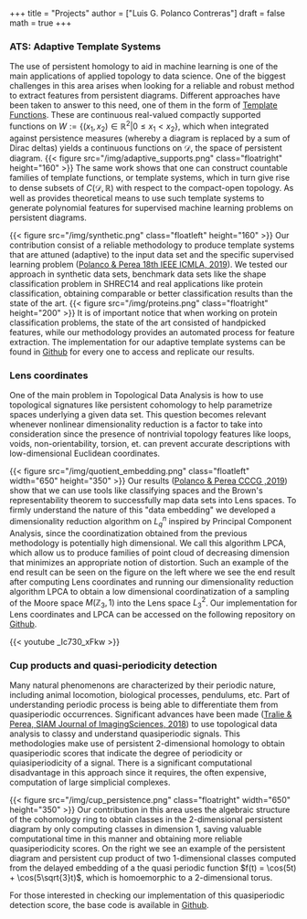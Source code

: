 +++
title = "Projects"
author = ["Luis G. Polanco Contreras"]
draft = false
math = true
+++

### ATS: Adaptive Template Systems

The use of persistent homology to aid in machine learning is one of the main applications of applied topology to data science. One of the biggest challenges in this area arises when looking for a reliable and robust method to extract features from persistent diagrams. Different approaches have been taken to answer to this need, one of them in the form of [Template Functions](https://arxiv.org/abs/1902.07190). These are continuous real-valued compactly supported functions on $W := \lbrace \left( x_1,x_2 \right) \in \mathbb{R}^2 \vert 0 \leq x_1 < x_2 \rbrace$, which when integrated against persistence measures (whereby a diagram is replaced by a sum of Dirac deltas) yields a continuous functions on $\mathcal{D}$, the space of persistent diagram. {{< figure src="/img/adaptive_supports.png" class="floatright" height="160" >}} The same work shows that one can construct countable families of template functions, or template systems, which in turn give rise to dense subsets of $C(\mathcal{D},\mathbb{R})$ with respect to the compact-open topology. As well as provides theoretical means to use such template systems to generate polynomial features for supervised machine learning problems on persistent diagrams. 

{{< figure src="/img/synthetic.png" class="floatleft" height="160" >}} Our contribution consist of a reliable methodology to produce template systems that are attuned (adaptive) to the input data set and the specific supervised learning problem ([Polanco \& Perea 18th IEEE ICMLA, 2019](https://ieeexplore.ieee.org/document/8999105)). We tested our approach in synthetic data sets, benchmark data sets like the shape classification problem in SHREC14 and real applications like protein classification, obtaining comparable or better classification results than the state of the art. {{< figure src="/img/proteins.png" class="floatright" height="200" >}} It is of important notice that when working on protein classification problems, the state of the art consisted of handpicked features, while our methodology provides an automated process for feature extraction. The implementation for our adaptive template systems can be found in [Github](https://github.com/lucho8908/adaptive_template_systems) for every one to access and replicate our results. 

### Lens coordinates

One of the main problem in Topological Data Analysis is how to use topological signatures like persistent cohomology to help parametrize spaces underlying a given data set. This question becomes relevant whenever nonlinear dimensionality reduction is a factor to take into consideration since the presence of nontrivial topology features like loops, voids, non-orientability, torsion, et. can prevent accurate descriptions with low-dimensional Euclidean coordinates. 

{{< figure src="/img/quotient_embedding.png" class="floatleft" width="650" height="350" >}} Our results ([Polanco \& Perea CCCG ,2019](https://static1.squarespace.com/static/5d0829c68728fc0001b48b99/t/5d9561eca0bfc672d81cb537/1570071023411/Lens_space_coordinates.pdf)) show that we can use tools like classifying spaces and the Brown's representability theorem to successfully map data sets into Lens spaces. To firmly understand the nature of this "data embedding" we developed a dimensionality reduction algorithm on $L_q^n$ inspired by Principal Component Analysis, since the coordinatization obtained from the previous methodology is potentially high dimensional. We call this algorithm LPCA, which allow us to produce families of point cloud of decreasing dimension that minimizes an appropriate notion of distortion. Such an example of the end result can be seen on the figure on the left where we see the end result after computing Lens coordinates and running our dimensionality reduction algorithm LPCA to obtain a low dimensional coordinatization of a sampling of the Moore space $M(\mathbb{Z}_3, 1)$ into the Lens space $L_3^2$. Our implementation for Lens coordinates and LPCA can be accessed on the following repository on [Github](https://github.com/lucho8908/lens_coordinates).

{{< youtube _Ic730_xFkw >}}

### Cup products and quasi-periodicity detection

Many natural phenomenons are characterized by their periodic nature, including animal locomotion, biological processes, pendulums, etc. Part of understanding periodic process is being able to differentiate them from quasiperiodic occurrences. Significant advances have been made ([Tralie \& Perea, SIAM  Journal  of  ImagingSciences, 2018](https://arxiv.org/pdf/1704.08382.pdf)) to use topological data analysis to classy and understand quasiperiodic signals. This methodologies make use of persistent 2-dimensional homology to obtain quasiperiodic scores that indicate the degree of periodicity or quiasiperiodicity of a signal. There is a significant computational disadvantage in this approach since it requires, the often expensive, computation of large simplicial complexes.

{{< figure src="/img/cup_persistence.png" class="floatright" width="650" height="350" >}} Our contribution in this area uses the algebraic structure of the cohomology ring to obtain classes in the $2$-dimensional persistent diagram by only computing classes in dimension $1$, saving valuable computational time in this manner and obtaining more reliable quasiperiodicity scores. On the right we see an example of the persistent diagram and persistent cup product of two $1$-dimensional classes computed from the delayed embedding of a the quasi periodic function $f(t) = \cos(5t) + \cos(5\sqrt{3}t)$, which is homoemorphic to a $2$-dimensional torus.

For those interested in checking our implementation of this quasiperiodic detection score, the base code is available in [Github](https://github.com/lucho8908/cup_quasiperiodic_score).